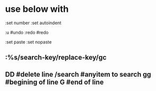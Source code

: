 
# use below with <esc>
:set number
:set autoindent

:u     #undo
:redo  #redo

:set paste
:set nopaste

:%s/search-key/replace-key/gc
---
<esc> DD        #delete line
<esc> /search   #anyitem to search
<esc> gg        #begining of line
<esc> G         #end of line
---
